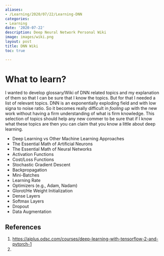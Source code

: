 ```yaml
---
aliases:
- /Learning/2020/07/22/Learning-DNN
categories:
- Learning
date: '2020-07-22'
description: Deep Neural Network Personal Wiki
image: images/wiki.png
layout: post
title: DNN Wiki
toc: true

---
```


# What to learn?

I wanted to develop glossary/Wiki of DNN related topics and my explanation of them so that I can be sure that I know the topics.
But for that I needed a list of relevant topics. DNN is an exponentially exploding field and with low signa to noise ratio.
So it becomes really difficult in *fooling up* with the new work without having a firm understanding of what is firm knowledge.
This selection of topics should help any new commer to be sure that if I know what these topics are then you can claim that you 
know a little about deep learning.


* Deep Learning vs Other Machine Learning Approaches
* The Essential Math of Artificial Neurons
* The Essential Math of Neural Networks
* Activation Functions
* Cost/Loss Functions 
* Stochastic Gradient Descent
* Backpropagation
* Mini-Batches
* Learning Rate
* Optimizers (e.g., Adam, Nadam)
* Glorot/He Weight Initialization
* Dense Layers
* Softmax Layers
* Dropout
* Data Augmentation


## References
1. https://aiplus.odsc.com/courses/deep-learning-with-tensorflow-2-and-pytorch-1
2. 
